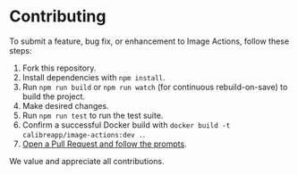 # Contributing
To submit a feature, bug fix, or enhancement to Image Actions, follow these steps:

1. Fork this repository.
2. Install dependencies with `npm install`.
3. Run `npm run build` or `npm run watch` (for continuous rebuild-on-save) to build the project.
4. Make desired changes.
5. Run `npm run test` to run the test suite.
6. Confirm a successful Docker build with `docker build -t calibreapp/image-actions:dev .`.
7. [Open a Pull Request and follow the prompts](https://github.com/calibreapp/image-actions/compare).

We value and appreciate all contributions.